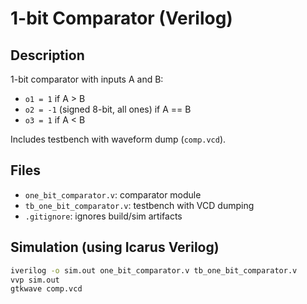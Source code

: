 # 1-bit Comparator (Verilog)

## Description
1-bit comparator with inputs A and B:
- `o1 = 1` if A > B
- `o2 = -1` (signed 8-bit, all ones) if A == B
- `o3 = 1` if A < B

Includes testbench with waveform dump (`comp.vcd`).

## Files
- `one_bit_comparator.v`: comparator module
- `tb_one_bit_comparator.v`: testbench with VCD dumping
- `.gitignore`: ignores build/sim artifacts

## Simulation (using Icarus Verilog)
```bash
iverilog -o sim.out one_bit_comparator.v tb_one_bit_comparator.v
vvp sim.out
gtkwave comp.vcd
